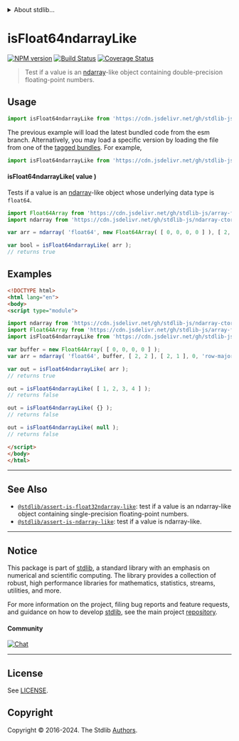 <!--

@license Apache-2.0

Copyright (c) 2020 The Stdlib Authors.

Licensed under the Apache License, Version 2.0 (the "License");
you may not use this file except in compliance with the License.
You may obtain a copy of the License at

   http://www.apache.org/licenses/LICENSE-2.0

Unless required by applicable law or agreed to in writing, software
distributed under the License is distributed on an "AS IS" BASIS,
WITHOUT WARRANTIES OR CONDITIONS OF ANY KIND, either express or implied.
See the License for the specific language governing permissions and
limitations under the License.

-->


<details>
  <summary>
    About stdlib...
  </summary>
  <p>We believe in a future in which the web is a preferred environment for numerical computation. To help realize this future, we've built stdlib. stdlib is a standard library, with an emphasis on numerical and scientific computation, written in JavaScript (and C) for execution in browsers and in Node.js.</p>
  <p>The library is fully decomposable, being architected in such a way that you can swap out and mix and match APIs and functionality to cater to your exact preferences and use cases.</p>
  <p>When you use stdlib, you can be absolutely certain that you are using the most thorough, rigorous, well-written, studied, documented, tested, measured, and high-quality code out there.</p>
  <p>To join us in bringing numerical computing to the web, get started by checking us out on <a href="https://github.com/stdlib-js/stdlib">GitHub</a>, and please consider <a href="https://opencollective.com/stdlib">financially supporting stdlib</a>. We greatly appreciate your continued support!</p>
</details>

# isFloat64ndarrayLike

[![NPM version][npm-image]][npm-url] [![Build Status][test-image]][test-url] [![Coverage Status][coverage-image]][coverage-url] <!-- [![dependencies][dependencies-image]][dependencies-url] -->

> Test if a value is an [ndarray][@stdlib/ndarray/ctor]-like object containing double-precision floating-point numbers.



<section class="usage">

## Usage

```javascript
import isFloat64ndarrayLike from 'https://cdn.jsdelivr.net/gh/stdlib-js/assert-is-float64ndarray-like@esm/index.mjs';
```
The previous example will load the latest bundled code from the esm branch. Alternatively, you may load a specific version by loading the file from one of the [tagged bundles](https://github.com/stdlib-js/assert-is-float64ndarray-like/tags). For example,

```javascript
import isFloat64ndarrayLike from 'https://cdn.jsdelivr.net/gh/stdlib-js/assert-is-float64ndarray-like@v0.2.2-esm/index.mjs';
```

#### isFloat64ndarrayLike( value )

Tests if a value is an [ndarray][@stdlib/ndarray/ctor]-like object whose underlying data type is `float64`.

```javascript
import Float64Array from 'https://cdn.jsdelivr.net/gh/stdlib-js/array-float64@esm/index.mjs';
import ndarray from 'https://cdn.jsdelivr.net/gh/stdlib-js/ndarray-ctor@esm/index.mjs';

var arr = ndarray( 'float64', new Float64Array( [ 0, 0, 0, 0 ] ), [ 2, 2 ], [ 2, 1 ], 0, 'row-major' );

var bool = isFloat64ndarrayLike( arr );
// returns true
```

</section>

<!-- /.usage -->

<section class="examples">

## Examples

<!-- eslint no-undef: "error" -->

```html
<!DOCTYPE html>
<html lang="en">
<body>
<script type="module">

import ndarray from 'https://cdn.jsdelivr.net/gh/stdlib-js/ndarray-ctor@esm/index.mjs';
import Float64Array from 'https://cdn.jsdelivr.net/gh/stdlib-js/array-float64@esm/index.mjs';
import isFloat64ndarrayLike from 'https://cdn.jsdelivr.net/gh/stdlib-js/assert-is-float64ndarray-like@esm/index.mjs';

var buffer = new Float64Array( [ 0, 0, 0, 0 ] );
var arr = ndarray( 'float64', buffer, [ 2, 2 ], [ 2, 1 ], 0, 'row-major' );

var out = isFloat64ndarrayLike( arr );
// returns true

out = isFloat64ndarrayLike( [ 1, 2, 3, 4 ] );
// returns false

out = isFloat64ndarrayLike( {} );
// returns false

out = isFloat64ndarrayLike( null );
// returns false

</script>
</body>
</html>
```

</section>

<!-- /.examples -->

<!-- Section for related `stdlib` packages. Do not manually edit this section, as it is automatically populated. -->

<section class="related">

* * *

## See Also

-   <span class="package-name">[`@stdlib/assert-is-float32ndarray-like`][@stdlib/assert/is-float32ndarray-like]</span><span class="delimiter">: </span><span class="description">test if a value is an ndarray-like object containing single-precision floating-point numbers.</span>
-   <span class="package-name">[`@stdlib/assert-is-ndarray-like`][@stdlib/assert/is-ndarray-like]</span><span class="delimiter">: </span><span class="description">test if a value is ndarray-like.</span>

</section>

<!-- /.related -->

<!-- Section for all links. Make sure to keep an empty line after the `section` element and another before the `/section` close. -->


<section class="main-repo" >

* * *

## Notice

This package is part of [stdlib][stdlib], a standard library with an emphasis on numerical and scientific computing. The library provides a collection of robust, high performance libraries for mathematics, statistics, streams, utilities, and more.

For more information on the project, filing bug reports and feature requests, and guidance on how to develop [stdlib][stdlib], see the main project [repository][stdlib].

#### Community

[![Chat][chat-image]][chat-url]

---

## License

See [LICENSE][stdlib-license].


## Copyright

Copyright &copy; 2016-2024. The Stdlib [Authors][stdlib-authors].

</section>

<!-- /.stdlib -->

<!-- Section for all links. Make sure to keep an empty line after the `section` element and another before the `/section` close. -->

<section class="links">

[npm-image]: http://img.shields.io/npm/v/@stdlib/assert-is-float64ndarray-like.svg
[npm-url]: https://npmjs.org/package/@stdlib/assert-is-float64ndarray-like

[test-image]: https://github.com/stdlib-js/assert-is-float64ndarray-like/actions/workflows/test.yml/badge.svg?branch=v0.2.2
[test-url]: https://github.com/stdlib-js/assert-is-float64ndarray-like/actions/workflows/test.yml?query=branch:v0.2.2

[coverage-image]: https://img.shields.io/codecov/c/github/stdlib-js/assert-is-float64ndarray-like/main.svg
[coverage-url]: https://codecov.io/github/stdlib-js/assert-is-float64ndarray-like?branch=main

<!--

[dependencies-image]: https://img.shields.io/david/stdlib-js/assert-is-float64ndarray-like.svg
[dependencies-url]: https://david-dm.org/stdlib-js/assert-is-float64ndarray-like/main

-->

[chat-image]: https://img.shields.io/gitter/room/stdlib-js/stdlib.svg
[chat-url]: https://app.gitter.im/#/room/#stdlib-js_stdlib:gitter.im

[stdlib]: https://github.com/stdlib-js/stdlib

[stdlib-authors]: https://github.com/stdlib-js/stdlib/graphs/contributors

[umd]: https://github.com/umdjs/umd
[es-module]: https://developer.mozilla.org/en-US/docs/Web/JavaScript/Guide/Modules

[deno-url]: https://github.com/stdlib-js/assert-is-float64ndarray-like/tree/deno
[deno-readme]: https://github.com/stdlib-js/assert-is-float64ndarray-like/blob/deno/README.md
[umd-url]: https://github.com/stdlib-js/assert-is-float64ndarray-like/tree/umd
[umd-readme]: https://github.com/stdlib-js/assert-is-float64ndarray-like/blob/umd/README.md
[esm-url]: https://github.com/stdlib-js/assert-is-float64ndarray-like/tree/esm
[esm-readme]: https://github.com/stdlib-js/assert-is-float64ndarray-like/blob/esm/README.md
[branches-url]: https://github.com/stdlib-js/assert-is-float64ndarray-like/blob/main/branches.md

[stdlib-license]: https://raw.githubusercontent.com/stdlib-js/assert-is-float64ndarray-like/main/LICENSE

[@stdlib/ndarray/ctor]: https://github.com/stdlib-js/ndarray-ctor/tree/esm

<!-- <related-links> -->

[@stdlib/assert/is-float32ndarray-like]: https://github.com/stdlib-js/assert-is-float32ndarray-like/tree/esm

[@stdlib/assert/is-ndarray-like]: https://github.com/stdlib-js/assert-is-ndarray-like/tree/esm

<!-- </related-links> -->

</section>

<!-- /.links -->
